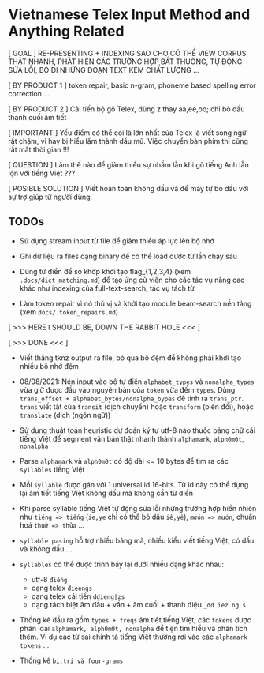 # Vietnamese Telex Input Method and Anything Related

[ GOAL ] RE-PRESENTING + INDEXING SAO CHO CÓ THỂ VIEW CORPUS THẬT NHANH, PHÁT HIỆN CÁC TRƯỜNG HỢP BẤT THUÒNG, TỰ ĐỘNG SỬA LỖI, BỎ ĐI NHỮNG ĐOẠN TEXT KÉM CHẤT LƯỢNG ...

[ BY PRODUCT 1 ] token repair, basic n-gram, phoneme based spelling error correction ...

[ BY PRODUCT 2 ] Cải tiến bộ gõ Telex, dùng z thay aa,ee,oo; chỉ bỏ dấu thanh cuối âm tiết

[ IMPORTANT ] Yếu điểm có thể coi là lớn nhất của Telex là viết song ngữ rất chậm,
vì hay bị hiểu lầm thành dấu mũ. Việc chuyển bàn phím thì cũng rất mất thời gian !!!

[ QUESTION ] Làm thế nào để giảm thiểu sự nhầm lẫn khi gõ tiếng Anh lẫn lộn với tiếng Việt ???

[ POSIBLE SOLUTION ] Viết hoàn toàn không dấu và để máy tự bỏ dấu với sự trợ giúp từ người dùng.


## TODOs

* Sử dụng stream input từ file để giảm thiểu áp lực lên bộ nhớ

* Ghi dữ liệu ra files dạng binary để có thể load được từ lần chạy sau

* Dùng từ điển để so khớp khởi tạo flag_{1,2,3,4} (xem `.docs/dict_matching.md`) để tạo ứng cử viên cho các tác vụ nâng cao khác như indexing của full-text-search, tác vụ tách từ

* Làm token repair vì nó thú vị và khởi tạo module beam-search nền tảng
  (xem `docs/.token_repairs.md`)

[ >>> HERE I SHOULD BE, DOWN THE RABBIT HOLE <<< ]

[ >>> DONE <<< ]

* Viết thẳng tknz output ra file, bỏ qua bộ đệm để không phải khởi tạo nhiều bộ nhớ đệm

*  08/08/2021: Nén input vào bộ tự điển `alphabet_types` và `nonalpha_types` vừa giữ được đầu vào nguyên bản của `token` vừa đếm `types`. Dùng `trans_offset + alphabet_bytes/nonalpha_bypes` để tính ra `trans_ptr`. `trans` viết tắt của `transit` (dịch chuyển) hoặc `transform` (biến đổi), hoặc `translate` (dịch (ngôn ngữ))

* Sử dụng thuật toán heuristic dự đoán ký tự utf-8 nào thuộc bảng chữ cái tiếng Việt để segment văn bản thật nhanh thành `alphamark`, `alph0m0t`, `nonalpha`

* Parse `alphamark` và `alph0m0t` có độ dài <= 10 bytes để tìm ra các `syllables` tiếng Việt

* Mỗi `syllable` được gán với 1 universal id 16-bits. Từ id này có thể dựng lại âm tiết tiếng Việt không dấu mà không cần từ điển

* Khi parse syllable tiếng Việt tự động sửa lỗi những trường hợp hiển nhiên như `tiéng => tiếng` (`ie,ye` chỉ có thể bỏ dấu `iê,yê`), `mưón => mướn`, chuẩn hoá `thuở => thủa` ...

* `syllable pasing` hỗ trợ nhiều bảng mã, nhiều kiểu viết tiếng Việt, có dấu và không dấu ...

* `syllables` có thể được trình bày lại dưới nhiều dạng khác nhau:
    - utf-8 `điếng`
    - dạng telex `đieengs`
    - dạng telex cải tiến `ddieng|zs`
    - dạng tách biệt âm đầu + vần + âm cuối + thanh điệu `_dd iez ng s`

* Thống kê đầu ra gồm `types + freqs` âm tiết tiếng Việt, các `tokens` được phân loại `alphamark, alph0m0t, nonalpha` để tiện tìm hiểu và phân tích thêm. Ví dụ các từ sai chính tả tiếng Việt thường rơi vào các `alphamark tokens` ...

* Thống kê `bi,tri và four-grams`